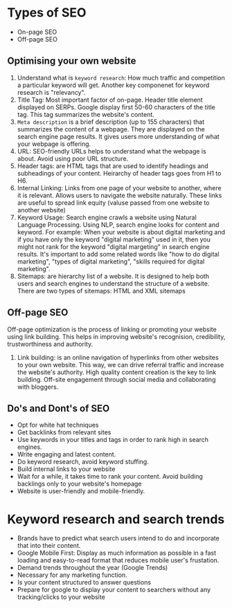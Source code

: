 # Types of SEO

- On-page SEO
- Off-page SEO

## Optimising your own website

1. Understand what is `keyword research`: How much traffic and competition a particular keyword will get. Another key componenet for keyword research is "relevancy". 
2. Title Tag: Most important factor of on-page. Header title element displayed on SERPs. Google display first 50-60 characters of the title tag. This tag summarizes the website's content.
3. `Meta description` is a brief description (up to 155 characters) that summarizes the content of a webpage. They are displayed on the search engine page results. It gives users more understanding of what your webpage is offering.
4. URL: SEO-friendly URLs helps to understand what the webpage is about. Avoid using poor URL structure.
5. Header tags: are HTML tags that are used to identify headings and subheadings of your content. Heirarchy of header tags goes from H1 to H6. 
6. Internal Linking: Links from one page of your website to another, where it is relevant. Allows users to navigate the website naturally. These links are useful to spread link equity (valuse passed from one website to another website)
7. Keyword Usage: Search engine crawls a website using Natural Language Processing. Using NLP, search engine looks for content and keyword. For example: When your website is about digital marketing and if you have only the keyword "digital marketing" used in it, then you might not rank for the keyword "digital margeting" in search engine results. It's important to add some related words like "how to do digital marketing", "types of digital marketing", "skills required for digital marketing".
8. Sitemaps: are hierarchy list of a website. It is designed to help both users and search engines to understand the structure of a website. There are two types of sitemaps: HTML and XML sitemaps

## Off-page SEO

Off-page optimization is the process of linking or promoting your website using link building. This helps in improving website's recognision, credibility, trustworthiness and authority.

1. Link building: is an online navigation of hyperlinks from other websites to your own website. This way, we can drive referral traffic and increase the website's authority. High quality content creation is the key to link building. Off-site engagement through social media and collaborating with bloggers.

## Do's and Dont's of SEO

- Opt for white hat techniques
- Get backlinks from relevant sites
- Use keywords in your titles and tags in order to rank high in search engines. 
- Write engaging and latest content.
- Do keyword research, avoid keyword stuffing.
- Build internal links to your website
- Wait for a while, it takes time to rank your content. Avoid building backlings only to your website's homepage
- Website is user-friendly and mobile-friendly.

# Keyword research and search trends

- Brands have to predict what search users intend to do and incorporate that into their content.
- Google Mobile First: Display as much information as possible in a fast loading and easy-to-read format that reduces mobile user's frustation.
- Demand trends throughout the year (Google Trends)
- Necessary for any marketing function.
- Is your content structured to answer questions
- Prepare for google to display your content to searchers without any tracking/clicks to your website
